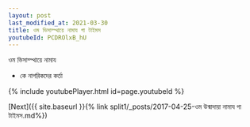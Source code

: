 ```yaml
---
layout: post
last_modified_at: 2021-03-30
title: ওম ভিসাম্প্থায়ে নামায গা টাইমস
youtubeId: PCDROlxB_hU
---
```

 
 
 ওম ভিসাম্প্থায়ে নামায  
 
 -  কে নাগরিকদের কর্তা 
 
  
 
  
 
 
 
 
 
 


{% include youtubePlayer.html id=page.youtubeId %}
 
[Next]({{ site.baseurl }}{% link  split1/_posts/2017-04-25-ওম উন্মাদায়া নামায গা টাইমস.md%})
 
